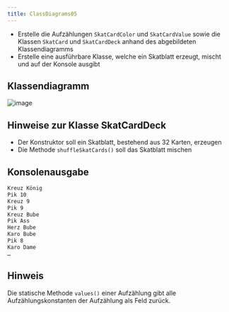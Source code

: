 ```yaml
---
title: ClassDiagrams05
---
```


- Erstelle die Aufzählungen `SkatCardColor` und `SkatCardValue` sowie die Klassen `SkatCard` und `SkatCardDeck` anhand des abgebildeten Klassendiagramms
- Erstelle eine ausführbare Klasse, welche ein Skatblatt erzeugt, mischt und auf der Konsole ausgibt

## Klassendiagramm
![image](https://user-images.githubusercontent.com/47243617/177834439-8e42e2eb-f97c-4ad5-9c44-4f1dcf8dbddc.png)

## Hinweise zur Klasse SkatCardDeck
-	Der Konstruktor soll ein Skatblatt, bestehend aus 32 Karten, erzeugen
-	Die Methode `shuffleSkatCards()` soll das Skatblatt mischen

## Konsolenausgabe

```markdown
Kreuz König
Pik 10
Kreuz 9
Pik 9
Kreuz Bube
Pik Ass
Herz Bube
Karo Bube
Pik 8
Karo Dame
…
```

## Hinweis
Die statische Methode `values()` einer Aufzählung gibt alle Aufzählungskonstanten der Aufzählung als Feld zurück.
